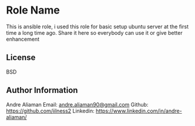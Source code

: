 Role Name
=========
This is ansible role, i used this role for basic setup ubuntu server at the first time a long time ago. Share it here so everybody can use it or give better enhancement

License
-------

BSD

Author Information
------------------

Andre Aliaman
Email: andre.aliaman90@gmail.com
Github: https://github.com/iilness2
Linkedin: https://www.linkedin.com/in/andre-aliaman/
